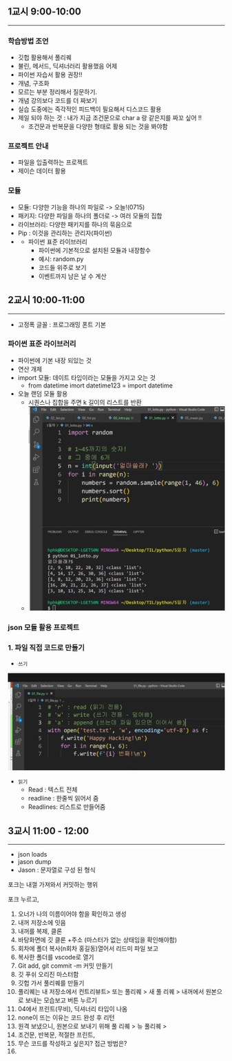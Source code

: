 ## 1교시 9:00-10:00

---

### 학습방법 조언

* 깃헙 활용해서 풀리퀘
* 불린, 메서드, 딕셔너러리 활용했음 어제 
* 파이썬 자습서 활용 권장!!
* 개념, 구조화
* 모르는 부분 정리해서 질문하기. 
* 개념 강의보다 코드를 더 짜보기
* 실습 도중에는 즉각적인 피드백이 필요해서 디스코드 활용 
* 제일 되야 하는 것 : 내가 지금 조건문으로 char a 랑 같은지를 짜꼬 싶어 !! 
  * 조건문과 반복문을 다양한 형태로 활용 되는 것을 봐야함

### 프로젝트 안내

* 파일을 입출력하는 프로젝트
* 제이슨 데이터 활용



### 모듈

* 모듈: 다양한 기능을 하나의 파일로 -> 오늘!(0715)
* 패키지: 다양한 파일을 하나의 폴더로 -> 여러 모듈의 집합 
* 라이브러리: 다양한 패키지를 하나의 묶음으로 
* Pip : 이것을 관리하는 관리자(파이썬)
* * 파이썬 표준 라이브러리 
    * 파이썬에 기본적으로 설치된 모듈과 내장함수
    * 예시: random.py
    * 코드들 위주로 보기
    * 이벤트까지 남은 날 수 계산



## 2교시 10:00-11:00

---

* 고정폭 글꼴 : 프로그래밍 폰트 기본

### 파이썬 표준 라이브러리

* 파이썬에 기본 내장 되있는 것
* 연산 개체
* import 모듈: 데이트 타입이라는 모듈을 가지고 오는 것
  * from datetime imort datetime123 = import datetime
* 오늘 랜덤 모듈 활용
  * 시퀀스나 집합을 주면 k 길이의 리스트를 반환
  * ![image-20220715103017934](0715.assets/image-20220715103017934.png)



### json 모듈 활용 프로젝트

### 1. 파일 직접 코드로 만들기

* `쓰기`

![image-20220715103944030](0715.assets/image-20220715103944030.png)

* `읽기` 
  * Read : 텍스트 전체
  * readline : 한줄씩 읽어서 줌 
  * Readlines: 리스트로 만들어줌 



## 3교시 11:00 - 12:00

---



* json loads
* jason dump
* Jason : 문자열로 구성 된 형식

포크는 내껄 가져와서 커밋하는 행위 

포크 누르고,

1. 오너가 나의 이름이어야 함을 확인하고 생성
2. 내꺼 저장소에 잇음 
3. 내꺼를 복제, 클론
4. 바탕화면에 깃 클론 +주소 (마스터가 없는 상태임을 확인해야함)
5. 회차에 폴더 복사(n회차 홍길동)열어서 리드미 파일 보고 
6. 복사한 폴더를 vscode로 열기 
7. Git add, git commit -m 커밋 만들기
8. 깃 푸쉬 오리진 마스터함
9. 깃헙 가서 풀리퀘를 만들기
10. 풀리퀘는 내 저장소에서 컨트리뷰트> 또는 풀리퀘 > 새 풀 리퀘 > 내꺼에서 원본으로 보내는 모습보고 버튼 누르기 
11. 04에서 프린트(무비), 딕셔너리 타입이 나옴
12. none이 뜨는 이유는 코드 완성 후 리턴
13. 원격 보냈으니, 원본으로 보내기 위해 풀 리퀘 > 뉴 풀리퀘 > 
14. 조건문, 반복문, 적절한 프린트, 
15. 무슨 코드를 작성하고 싶은지? 접근 방법은? 
16. 






